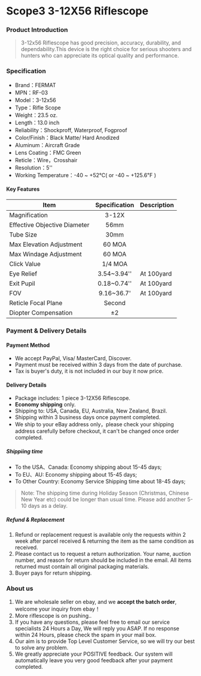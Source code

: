 # Scope3 3-12X56 Riflescope 


### Product Introduction

> 3-12x56 Riflescope has good precision, accuracy, durability, and dependability.This device is the right choice for serious shooters and hunters who can appreciate its optical quality and performance.


### Specification

- Brand：FERMAT
- MPN：RF-03
- Model：3-12x56
- Type：Rifle Scope
- Weight：23.5 oz.
- Length：13.0 inch
- Reliability：Shockproff, Waterproof, Fogproof
- Color/Finish：Black Matte/ Hard Anodized
- Aluminum：Aircraft Grade 
- Lens Coating：FMC Green
- Reticle：Wire，Crosshair
- Resolution：5''
- Working Temperature：-40 ~ +52℃( or -40 ~ +125.6℉ )


#### Key Features

|Item|Specification|Description|
|-|:-:|-|
|Magnification|3-12X||
|Effective Objective Diameter|56mm||
|Tube Size|30mm||
|Max Elevation Adjustment|60 MOA||
|Max Windage Adjustment|60 MOA||
|Click Value|1/4 MOA||
|Eye Relief|3.54~3.94''|At 100yard|
|Exit Pupil|0.18~0.74''|At 100yard|
|FOV|9.16~36.7'|At 100yard|
|Reticle Focal Plane|Second||
|Diopter Compensation|±2||



### Payment & Delivery Details

#### Payment Method

- We accept PayPal, Visa/ MasterCard, Discover.
- Payment must be received within 3 days from the date of purchase.
- Tax is buyer's duty, it is not included in our buy it now price.

#### Delivery Details

- Package includes: 1 piece 3-12X56 Riflescope.
- **Economy shipping** only.
- Shipping to: USA, Canada, EU, Australia, New Zealand, Brazil.
- Shipping within 3 business days once payment completed.
- We ship to your eBay address only，please check your shipping address carefully before checkout, it can't be changed once order completed.

##### Shippiing time

- To the USA、Canada: Economy shipping about 15-45 days;
- To EU、AU: Economy shipping about 15-45 days; 
- To Other Country: Economy Service Shipping time about 18-45 days;

> Note: The shipping time during Holiday Season (Christmas, Chinese New Year etc) could be longer than usual time. Please add another 5-10 days as a delay.


##### Refund & Replacement

1. Refund or replacement request is available only the requests within 2 week after parcel received & returning the item as the same condition as received.
2. Please contact us to request a return authorization. Your name, auction number, and reason for return should be included in the email. All items returned must contain all original packaging materials.
3. Buyer pays for return shipping.

### About us

1. We are wholesale seller on ebay, and we **accept the batch order**, welcome your inquiry from ebay！
2. More riflescope is on pushing..
3. If you have any questions, please feel free to email our service specialists 24 Hours a Day, We will reply you ASAP. If no response within 24 Hours, please check the spam in your mail box. 
4. Our aim is to provide Top Level Customer Service, so we will try our best to solve any problem.
5. We greatly appreciate your POSITIVE feedback. Our system will automatically leave you very good feedback after your payment completed.

